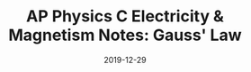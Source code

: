 ---
layout: post
title:  "AP Physics C Electricity & Magnetism Notes: Gauss' Law"
date:   2019-12-29
excerpt: "Starting with the basics you'll need to know"
notes: true
tag:
- appcm
comments: false
---
